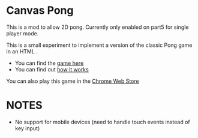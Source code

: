Canvas Pong
===========

This is a mod to allow 2D pong. Currently only enabled on part5 for single player mode.

This is a small experiment to implement a version of the classic Pong game in an HTML <canvas>.

 * You can find the [game here](http://codeincomplete.com/posts/2011/5/14/javascript_pong/demo.html)
 * You can find out [how it works](http://codeincomplete.com/posts/2011/5/14/javascript_pong/index.html)

You can also play this game in the [Chrome Web Store](https://chrome.google.com/webstore/detail/omimkinlomnncbmnceacpkmlbfaapojj?hl=en-US)


NOTES
=====

 * No support for mobile devices (need to handle touch events instead of key input)
